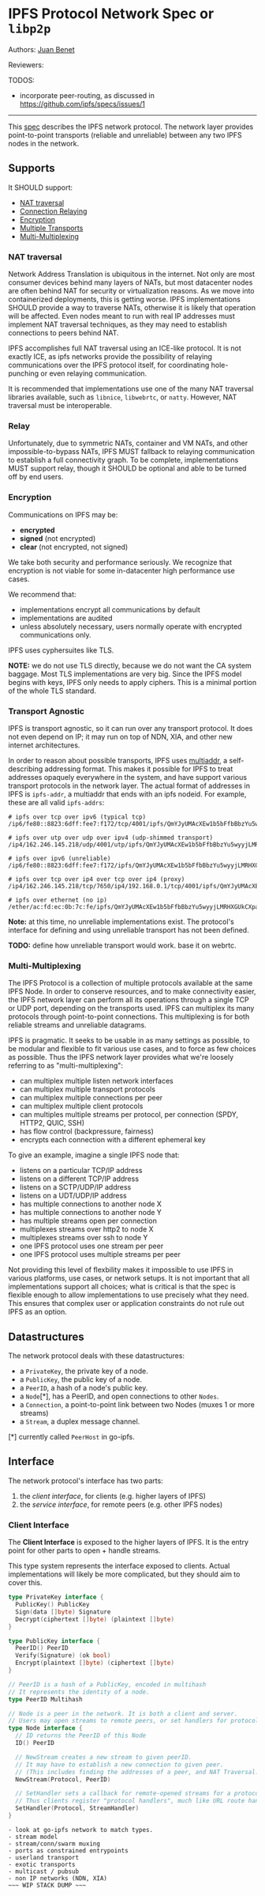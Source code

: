 # IPFS Protocol Network Spec or `libp2p`

Authors: [Juan Benet](http://github.com/jbenet)

Reviewers:

TODOS:
- incorporate peer-routing, as discussed in https://github.com/ipfs/specs/issues/1

* * *

This [spec](../../) describes the IPFS network protocol. The network layer
provides point-to-point transports (reliable and unreliable) between any two
IPFS nodes in the network.


## Supports

It SHOULD support:
- [NAT traversal](#NAT-traversal)
- [Connection Relaying](#Relay-is-unavoidable)
- [Encryption](#Encryption)
- [Multiple Transports](#Transport-Agnostic)
- [Multi-Multiplexing](#Multi-multiplexing)


### NAT traversal

Network Address Translation is ubiquitous in the internet. Not only are most
consumer devices behind many layers of NATs, but most datacenter nodes are
often behind NAT for security or virtualization reasons. As we move into
containerized deployments, this is getting worse. IPFS implementations SHOULD
provide a way to traverse NATs, otherwise it is likely that operation will be
affected. Even nodes meant to run with real IP addresses must implement NAT
traversal techniques, as they may need to establish connections to peers
behind NAT.

IPFS accomplishes full NAT traversal using an ICE-like protocol. It is not
exactly ICE, as ipfs networks provide the possibility of relaying communications over the IPFS protocol itself, for coordinating hole-
punching or even relaying communication.

It is recommended that implementations use one of the many NAT traversal
libraries available, such as `libnice`, `libwebrtc`, or `natty`. However,
NAT traversal must be interoperable.

### Relay

Unfortunately, due to symmetric NATs, container and VM NATs, and other
impossible-to-bypass NATs, IPFS MUST fallback to relaying communication
to establish a full connectivity graph. To be complete, implementations
MUST support relay, though it SHOULD be optional and able to be turned
off by end users.

### Encryption

Communications on IPFS may be:

- **encrypted**
- **signed** (not encrypted)
- **clear** (not encrypted, not signed)

We take both security and performance seriously. We recognize that encryption
is not viable for some in-datacenter high performance use cases.

We recommend that:
- implementations encrypt all communications by default
- implementations are audited
- unless absolutely necessary, users normally operate with encrypted communications only.

IPFS uses cyphersuites like TLS.

**NOTE:** we do not use TLS directly, because we do not want the CA system
baggage. Most TLS implementations are very big. Since the IPFS model begins
with keys, IPFS only needs to apply ciphers. This is a minimal portion of the
whole TLS standard.

### Transport Agnostic

IPFS is transport agnostic, so it can run over any transport protocol. It does
not even depend on IP; it may run on top of NDN, XIA, and other new internet
architectures.

In order to reason about possible transports, IPFS uses
[multiaddr](https://github.com/jbenet/multiaddr), a self-describing addressing
format. This makes it possible for IPFS to treat addresses opaquely everywhere
in the system, and have support various transport protocols in the network
layer. The actual format of addresses in IPFS is `ipfs-addr`, a multiaddr that
ends with an ipfs nodeid. For example, these are all valid `ipfs-addrs`:

```
# ipfs over tcp over ipv6 (typical tcp)
/ip6/fe80::8823:6dff:fee7:f172/tcp/4001/ipfs/QmYJyUMAcXEw1b5bFfbBbzYu5wyyjLMRHXGUkCXpag74Fu

# ipfs over utp over udp over ipv4 (udp-shimmed transport)
/ip4/162.246.145.218/udp/4001/utp/ipfs/QmYJyUMAcXEw1b5bFfbBbzYu5wyyjLMRHXGUkCXpag74Fu

# ipfs over ipv6 (unreliable)
/ip6/fe80::8823:6dff:fee7:f172/ipfs/QmYJyUMAcXEw1b5bFfbBbzYu5wyyjLMRHXGUkCXpag74Fu

# ipfs over tcp over ip4 over tcp over ip4 (proxy)
/ip4/162.246.145.218/tcp/7650/ip4/192.168.0.1/tcp/4001/ipfs/QmYJyUMAcXEw1b5bFfbBbzYu5wyyjLMRHXGUkCXpag74Fu

# ipfs over ethernet (no ip)
/ether/ac:fd:ec:0b:7c:fe/ipfs/QmYJyUMAcXEw1b5bFfbBbzYu5wyyjLMRHXGUkCXpag74Fu
```

**Note:** at this time, no unreliable implementations exist. The protocol's
interface for defining and using unreliable transport has not been defined.

**TODO:** define how unreliable transport would work. base it on webrtc.


### Multi-Multiplexing

The IPFS Protocol is a collection of multiple protocols available at the same
IPFS Node. In order to conserve resources, and to make connectivity easier,
the IPFS network layer can perform all its operations through a single TCP or
UDP port, depending on the transports used. IPFS can multiplex its many
protocols through point-to-point connections. This multiplexing is for both
reliable streams and unreliable datagrams.

IPFS is pragmatic. It seeks to be usable in as many settings as possible, to
be modular and flexible to fit various use cases, and to force as few choices
as possible. Thus the IPFS network layer provides what we're loosely referring
to as "multi-multiplexing":

- can multiplex multiple listen network interfaces
- can multiplex multiple transport protocols
- can multiplex multiple connections per peer
- can multiplex multiple client protocols
- can multiples multiple streams per protocol, per connection (SPDY, HTTP2, QUIC, SSH)
- has flow control (backpressure, fairness)
- encrypts each connection with a different ephemeral key

To give an example, imagine a single IPFS node that:

- listens on a particular TCP/IP address
- listens on a different TCP/IP address
- listens on a SCTP/UDP/IP address
- listens on a UDT/UDP/IP address
- has multiple connections to another node X
- has multiple connections to another node Y
- has multiple streams open per connection
- multiplexes streams over http2 to node X
- multiplexes streams over ssh to node Y
- one IPFS protocol uses one stream per peer
- one IPFS protocol uses multiple streams per peer

Not providing this level of flexbility makes it impossible to use IPFS in
various platforms, use cases, or network setups. It is not important that all
implementations support all choices; what is critical is that the spec is
flexible enough to allow implementations to use precisely what they need. This
ensures that complex user or application constraints do not rule out IPFS as an
option.


## Datastructures

The network protocol deals with these datastructures:

- a `PrivateKey`, the private key of a node.
- a `PublicKey`, the public key of a node.
- a `PeerID`, a hash of a node's public key.
- a `Node`[*], has a PeerID, and open connections to other `Nodes`.
- a `Connection`, a point-to-point link between two Nodes (muxes 1 or more streams)
- a `Stream`, a duplex message channel.

[*] currently called `PeerHost` in go-ipfs.

## Interface

The network protocol's interface has two parts:
1. the _client interface_, for clients (e.g. higher layers of IPFS)
2. the _service interface_, for remote peers (e.g. other IPFS nodes)

### Client Interface

The **Client Interface** is exposed to the higher layers of IPFS. It is the entry point for other parts to open + handle streams.

This type system represents the interface exposed to clients. Actual implementations will likely be more complicated, but they should aim to cover this.

```go
type PrivateKey interface {
  PublicKey() PublicKey
  Sign(data []byte) Signature
  Decrypt(ciphertext []byte) (plaintext []byte)
}

type PublicKey interface {
  PeerID() PeerID
  Verify(Signature) (ok bool)
  Encrypt(plaintext []byte) (ciphertext []byte)
}

// PeerID is a hash of a PublicKey, encoded in multihash
// It represents the identity of a node.
type PeerID Multihash

// Node is a peer in the network. It is both a client and server.
// Users may open streams to remote peers, or set handlers for protocols.
type Node interface {
  // ID returns the PeerID of this Node
  ID() PeerID

  // NewStream creates a new stream to given peerID.
  // It may have to establish a new connection to given peer.
  // (This includes finding the addresses of a peer, and NAT Traversal.)
  NewStream(Protocol, PeerID)

  // SetHandler sets a callback for remote-opened streams for a protocol
  // Thus clients register "protocol handlers", much like URL route handlers
  SetHandler(Protocol, StreamHandler)
}
```

~~~ WIP STACK DUMP ~~~
- look at go-ipfs network to match types.
- stream model
- stream/conn/swarm muxing
- ports as constrained entrypoints
- userland transport
- exotic transports
- multicast / pubsub
- non IP networks (NDN, XIA)
~~~ WIP STACK DUMP ~~~
